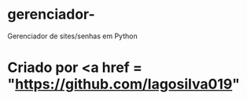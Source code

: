 # gerenciador-
Gerenciador de sites/senhas em Python

# Criado por <a href = "https://github.com/Iagosilva019" <a />
